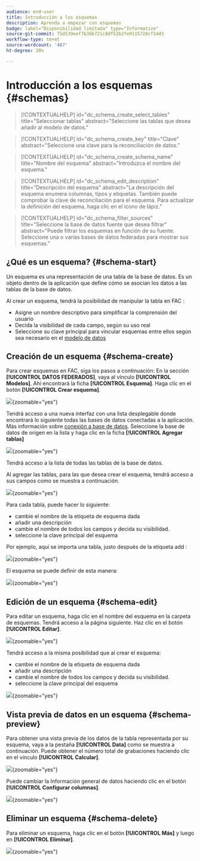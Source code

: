 ```yaml
---
audience: end-user
title: Introducción a los esquemas
description: Aprenda a empezar con esquemas
badge: label="Disponibilidad limitada" type="Informative"
source-git-commit: 75d539eef7b36b721c0df52b2fe9115728cf14d3
workflow-type: tm+mt
source-wordcount: '467'
ht-degree: 20%

---
```


# Introducción a los esquemas {#schemas}


>[!CONTEXTUALHELP]
>id="dc_schema_create_select_tables"
>title="Seleccionar tablas"
>abstract="Seleccione las tablas que desea añadir al modelo de datos."

>[!CONTEXTUALHELP]
>id="dc_schema_create_key"
>title="Clave"
>abstract="Seleccione una clave para la reconciliación de datos."

>[!CONTEXTUALHELP]
>id="dc_schema_create_schema_name"
>title="Nombre del esquema"
>abstract="Introduzca el nombre del esquema."


>[!CONTEXTUALHELP]
>id="dc_schema_edit_description"
>title="Descripción del esquema"
>abstract="La descripción del esquema enumera columnas, tipos y etiquetas. También puede comprobar la clave de reconciliación para el esquema. Para actualizar la definición del esquema, haga clic en el icono de lápiz."

>[!CONTEXTUALHELP]
>id="dc_schema_filter_sources"
>title="Seleccione la base de datos fuente que desea filtrar"
>abstract="Puede filtrar los esquemas en función de su fuente. Seleccione una o varias bases de datos federadas para mostrar sus esquemas."


## ¿Qué es un esquema? {#schema-start}

Un esquema es una representación de una tabla de la base de datos. Es un objeto dentro de la aplicación que define cómo se asocian los datos a las tablas de la base de datos.

Al crear un esquema, tendrá la posibilidad de manipular la tabla en FAC :
- Asigne un nombre descriptivo para simplificar la comprensión del usuario
- Decida la visibilidad de cada campo, según su uso real
- Seleccione su clave principal para vincular esquemas entre ellos según sea necesario en el [modelo de datos](../data-management/gs-models.md#data-model-start)

## Creación de un esquema {#schema-create}

Para crear esquemas en FAC, siga los pasos a continuación:
En la sección **[!UICONTROL DATOS FEDERADOS]**, vaya al vínculo **[!UICONTROL Modelos]**. Ahí encontrará la ficha **[!UICONTROL Esquema]**.
Haga clic en el botón **[!UICONTROL Crear esquema]**.

![](assets/schema_create.png){zoomable="yes"}

Tendrá acceso a una nueva interfaz con una lista desplegable donde encontrará lo siguiente
todas las bases de datos conectadas a la aplicación. Más información sobre [conexión a base de datos](../connections/connections.md#connections-fdb).
Seleccione la base de datos de origen en la lista y haga clic en la ficha **[!UICONTROL Agregar tablas]**

![](assets/schema_tables.png){zoomable="yes"}

Tendrá acceso a la lista de todas las tablas de la base de datos.

Al agregar las tablas, para las que desea crear el esquema, tendrá acceso a sus campos como se muestra a continuación.

![](assets/schema_fields.png){zoomable="yes"}

Para cada tabla, puede hacer lo siguiente:
- cambie el nombre de la etiqueta de esquema dada
- añadir una descripción
- cambie el nombre de todos los campos y decida su visibilidad.
- seleccione la clave principal del esquema

Por ejemplo, aquí se importa una tabla, justo después de la etiqueta add :

![](assets/schema_lumaorder.png){zoomable="yes"}

El esquema se puede definir de esta manera:

![](assets/schema_lumaorders.png){zoomable="yes"}

## Edición de un esquema {#schema-edit}

Para editar un esquema, haga clic en el nombre del esquema en la carpeta de esquemas. Tendrá acceso a la página siguiente.
Haz clic en el botón **[!UICONTROL Editar]**.

![](assets/schema_edit.png){zoomable="yes"}

Tendrá acceso a la misma posibilidad que al crear el esquema:
- cambie el nombre de la etiqueta de esquema dada
- añadir una descripción
- cambie el nombre de todos los campos y decida su visibilidad.
- seleccione la clave principal del esquema

![](assets/schema_edit_orders.png){zoomable="yes"}

## Vista previa de datos en un esquema {#schema-preview}

Para obtener una vista previa de los datos de la tabla representada por su esquema, vaya a la pestaña **[!UICONTROL Data]** como se muestra a continuación.
Puede obtener el número total de grabaciones haciendo clic en el vínculo **[!UICONTROL Calcular]**.

![](assets/schema_data.png){zoomable="yes"}

Puede cambiar la Información general de datos haciendo clic en el botón **[!UICONTROL Configurar columnas]**.

![](assets/schema_columns.png){zoomable="yes"}

## Eliminar un esquema {#schema-delete}

Para eliminar un esquema, haga clic en el botón **[!UICONTROL Más]** y luego en **[!UICONTROL Eliminar]**.

![](assets/schema_delete.png){zoomable="yes"}